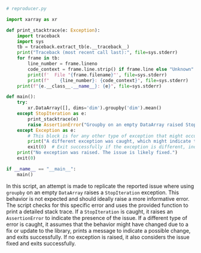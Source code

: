 ```python
# reproducer.py

import xarray as xr

def print_stacktrace(e: Exception):
    import traceback
    import sys
    tb = traceback.extract_tb(e.__traceback__)
    print("Traceback (most recent call last):", file=sys.stderr)
    for frame in tb:
        line_number = frame.lineno
        code_context = frame.line.strip() if frame.line else "Unknown"
        print(f'  File "{frame.filename}"', file=sys.stderr)
        print(f"    {line_number}: {code_context}", file=sys.stderr)
    print(f"{e.__class__.__name__}: {e}", file=sys.stderr)

def main():
    try:
        xr.DataArray([], dims='dim').groupby('dim').mean()
    except StopIteration as e:
        print_stacktrace(e)
        raise AssertionError("Groupby on an empty DataArray raised StopIteration") from None
    except Exception as e:
        # This block is for any other type of exception that might occur, assuming the issue is then fixed.
        print("A different exception was caught, which might indicate the issue has been addressed:", str(e))
        exit(0)  # Exit successfully if the exception is different, indicating a fix or a change in behavior.
    print("No exception was raised. The issue is likely fixed.")
    exit(0)

if __name__ == "__main__":
    main()
```

In this script, an attempt is made to replicate the reported issue where using `groupby` on an empty `DataArray` raises a `StopIteration` exception. This behavior is not expected and should ideally raise a more informative error. The script checks for this specific error and uses the provided function to print a detailed stack trace. If a `StopIteration` is caught, it raises an `AssertionError` to indicate the presence of the issue. If a different type of error is caught, it assumes that the behavior might have changed due to a fix or update to the library, prints a message to indicate a possible change, and exits successfully. If no exception is raised, it also considers the issue fixed and exits successfully.